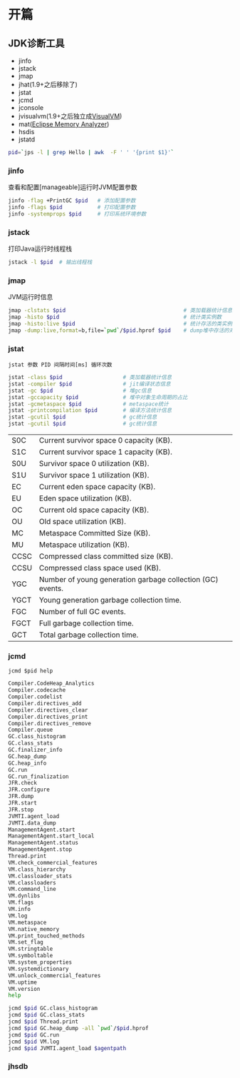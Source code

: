 # 开篇

## JDK诊断工具

+ jinfo
+ jstack
+ jmap
+ jhat(1.9+之后移除了)
+ jstat
+ jcmd
+ jconsole
+ jvisualvm(1.9+之后独立成[VisualVM](https://visualvm.github.io/))
+ mat([Eclipse Memory Analyzer](https://www.eclipse.org/mat/))
+ hsdis
+ jstatd


```bash
pid=`jps -l | grep Hello | awk  -F ' ' '{print $1}'`
```

### jinfo 

查看和配置[manageable]运行时JVM配置参数

```bash
jinfo -flag +PrintGC $pid   # 添加配置参数
jinfo -flags $pid           # 打印配置参数
jinfo -systemprops $pid     # 打印系统环境参数
```

### jstack

打印Java运行时线程栈

```bash
jstack -l $pid  # 输出线程栈
```

### jmap

JVM运行时信息

```bash
jmap -clstats $pid                                     # 类加载器统计信息
jmap -histo $pid                                       # 统计类实例数
jmap -histo:live $pid                                  # 统计存活的类实例数
jmap -dump:live,format=b,file=`pwd`/$pid.hprof $pid    # dump堆中存活的对象格式为二进制存放到当前目录下以进程id为文件名的hprof

```

### jstat

`jstat 参数 PID 间隔时间[ms] 循环次数`

```bash
jstat -class $pid                   # 类加载器统计信息
jstat -compiler $pid                # jit编译状态信息
jstat -gc $pid                      # 堆gc信息
jstat -gccapacity $pid              # 堆中对象生命周期的占比
jstat -gcmetaspace $pid             # metaspace统计
jstat -printcompilation $pid        # 编译方法统计信息
jstat -gcutil $pid                  # gc统计信息
jstat -gcutil $pid                  # gc统计信息
```

|||
|:---|:---|
|S0C| Current survivor space 0 capacity (KB). |
|S1C| Current survivor space 1 capacity (KB).|
|S0U| Survivor space 0 utilization (KB).|
|S1U| Survivor space 1 utilization (KB).|
|EC| Current eden space capacity (KB).|
|EU| Eden space utilization (KB).|
|OC| Current old space capacity (KB).|
|OU| Old space utilization (KB).|
|MC| Metaspace Committed Size (KB).|
|MU| Metaspace utilization (KB).|
|CCSC| Compressed class committed size (KB).|
|CCSU| Compressed class space used (KB).|
|YGC| Number of young generation garbage collection (GC) events.|
|YGCT| Young generation garbage collection time.|
|FGC| Number of full GC events.|
|FGCT| Full garbage collection time.|
|GCT| Total garbage collection time.|


### jcmd
`jcmd $pid help`

```bash
Compiler.CodeHeap_Analytics
Compiler.codecache
Compiler.codelist
Compiler.directives_add
Compiler.directives_clear
Compiler.directives_print
Compiler.directives_remove
Compiler.queue
GC.class_histogram
GC.class_stats
GC.finalizer_info
GC.heap_dump
GC.heap_info
GC.run
GC.run_finalization
JFR.check
JFR.configure
JFR.dump
JFR.start
JFR.stop
JVMTI.agent_load
JVMTI.data_dump
ManagementAgent.start
ManagementAgent.start_local
ManagementAgent.status
ManagementAgent.stop
Thread.print
VM.check_commercial_features
VM.class_hierarchy
VM.classloader_stats
VM.classloaders
VM.command_line
VM.dynlibs
VM.flags
VM.info
VM.log
VM.metaspace
VM.native_memory
VM.print_touched_methods
VM.set_flag
VM.stringtable
VM.symboltable
VM.system_properties
VM.systemdictionary
VM.unlock_commercial_features
VM.uptime
VM.version
help
```


```bash
jcmd $pid GC.class_histogram 
jcmd $pid GC.class_stats
jcmd $pid Thread.print
jcmd $pid GC.heap_dump -all `pwd`/$pid.hprof
jcmd $pid GC.run
jcmd $pid VM.log
jcmd $pid JVMTI.agent_load $agentpath
```

### jhsdb

